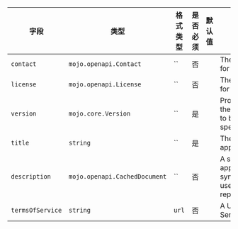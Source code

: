 | 字段 | 类型 | 格式类型 | 是否必须 | 默认值 | 说明 |
|---|---|---|---|---|---|
| `contact` | `mojo.openapi.Contact` | `` | 否 |  | The contact information for the exposed API. |
| `license` | `mojo.openapi.License` | `` | 否 |  | The license information for the exposed API. |
| `version` | `mojo.core.Version` | `` | 是 |  | Provides the version of the application API (not to be confused with the specification version) |
| `title` | `string` | `` | 是 |  | The title of the application. |
| `description` | `mojo.openapi.CachedDocument` | `` | 否 |  | A short description of the application.CommonMark syntax syntax MAY be used for rich text representation. |
| `termsOfService` | `string` | `url` | 否 |  | A URL to the Terms of Service for the API. |
